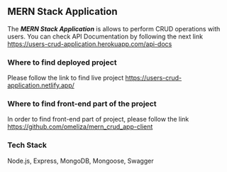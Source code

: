 ## MERN Stack Application

The **_MERN Stack Application_** is allows to perform CRUD operations with users. You can check API Documentation by following the next link https://users-crud-application.herokuapp.com/api-docs

### Where to find deployed project

Please follow the link to find live project https://users-crud-application.netlify.app/

### Where to find front-end part of the project

In order to find front-end part of project, please follow the link https://github.com/omeliza/mern_crud_app-client

### Tech Stack

Node.js, Express, MongoDB, Mongoose, Swagger
